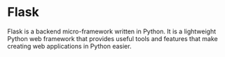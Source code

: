 # Flask
 Flask is a backend micro-framework written in Python. It is a lightweight Python web framework that provides useful tools and features that make creating web applications in Python easier.
